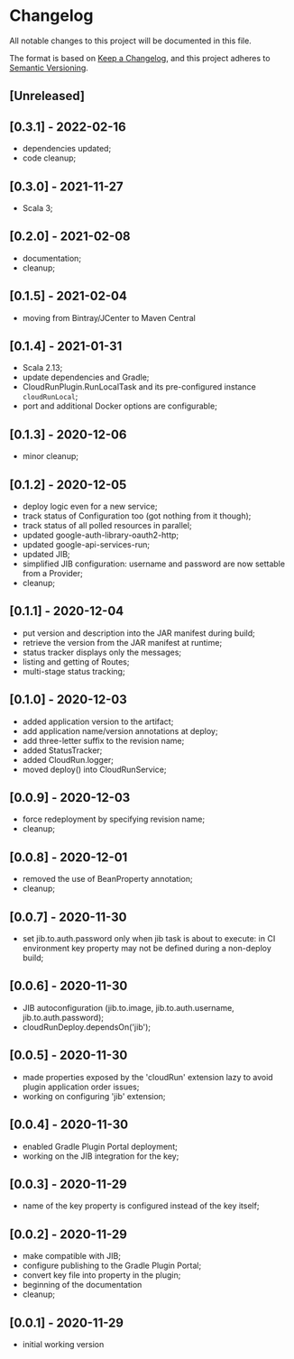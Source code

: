 # Changelog
All notable changes to this project will be documented in this file.

The format is based on [Keep a Changelog](https://keepachangelog.com/en/1.0.0/),
and this project adheres to [Semantic Versioning](https://semver.org/spec/v2.0.0.html).

## [Unreleased]

## [0.3.1] - 2022-02-16
- dependencies updated;
- code cleanup;

## [0.3.0] - 2021-11-27
- Scala 3;

## [0.2.0] - 2021-02-08
- documentation;
- cleanup;

## [0.1.5] - 2021-02-04
- moving from Bintray/JCenter to Maven Central

## [0.1.4] - 2021-01-31
- Scala 2.13;
- update dependencies and Gradle;
- CloudRunPlugin.RunLocalTask and its pre-configured instance `cloudRunLocal`;
- port and additional Docker options are configurable;

## [0.1.3] - 2020-12-06
- minor cleanup;

## [0.1.2] - 2020-12-05
- deploy logic even for a new service;
- track status of Configuration too (got nothing from it though);
- track status of all polled resources in parallel;
- updated google-auth-library-oauth2-http;
- updated google-api-services-run;
- updated JIB;
- simplified JIB configuration: username and password are now settable from a Provider;
- cleanup;

## [0.1.1] - 2020-12-04
- put version and description into the JAR manifest during build;
- retrieve the version from the JAR manifest at runtime;
- status tracker displays only the messages;
- listing and getting of Routes;
- multi-stage status tracking;

## [0.1.0] - 2020-12-03
- added application version to the artifact;
- add application name/version annotations at deploy;
- add three-letter suffix to the revision name;
- added StatusTracker;
- added CloudRun.logger;
- moved deploy() into CloudRunService;

## [0.0.9] - 2020-12-03
- force redeployment by specifying revision name;
- cleanup;

## [0.0.8] - 2020-12-01
- removed the use of BeanProperty annotation;
- cleanup;

## [0.0.7] - 2020-11-30
- set jib.to.auth.password only when jib task is about to execute:
  in CI environment key property may not be defined during a non-deploy build;
  
## [0.0.6] - 2020-11-30
- JIB autoconfiguration (jib.to.image, jib.to.auth.username, jib.to.auth.password);
- cloudRunDeploy.dependsOn('jib');

## [0.0.5] - 2020-11-30
- made properties exposed by the 'cloudRun' extension lazy to avoid plugin application order issues;
- working on configuring 'jib' extension;

## [0.0.4] - 2020-11-30
- enabled Gradle Plugin Portal deployment;
- working on the JIB integration for the key;

## [0.0.3] - 2020-11-29
- name of the key property is configured instead of the key itself;

## [0.0.2] - 2020-11-29
- make compatible with JIB;
- configure publishing to the Gradle Plugin Portal;
- convert key file into property in the plugin;
- beginning of the documentation
- cleanup;

## [0.0.1] - 2020-11-29
- initial working version
